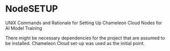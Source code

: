 # NodeSETUP
UNIX Commands and Rationale for Setting Up Chameleon Cloud Nodes for AI Model Training

There might be necessary dependencies for the project that are assumed to be installed. Chameleon Cloud set-up was used as the initial point. 
